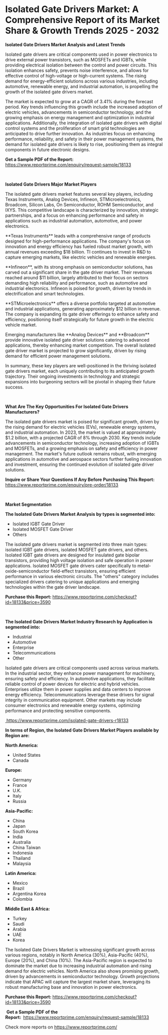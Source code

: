 <p><h1>Isolated Gate Drivers Market: A Comprehensive Report of its Market Share & Growth Trends 2025 - 2032</h1></p><p><strong>Isolated Gate Drivers Market Analysis and Latest Trends</strong></p>
<p><p>Isolated gate drivers are critical components used in power electronics to drive external power transistors, such as MOSFETs and IGBTs, while providing electrical isolation between the control and power circuits. This isolation enhances safety, prevents noise interference, and allows for effective control of high-voltage or high-current systems. The rising demand for energy-efficient solutions across various industries, including automotive, renewable energy, and industrial automation, is propelling the growth of the isolated gate drivers market.</p><p>The market is expected to grow at a CAGR of 3.41% during the forecast period. Key trends influencing this growth include the increased adoption of electric vehicles, advancements in semiconductor technology, and the growing emphasis on energy management and optimization in industrial applications. Additionally, the integration of isolated gate drivers with digital control systems and the proliferation of smart grid technologies are anticipated to drive further innovation. As industries focus on enhancing performance, reliability, and safety in their power management systems, the demand for isolated gate drivers is likely to rise, positioning them as integral components in future electronic designs.</p></p>
<p><strong>Get a Sample PDF of the Report:&nbsp;</strong> <a href="https://www.reportprime.com/enquiry/request-sample/18133?utm_campaign=3445&utm_medium=2&utm_source=Github&utm_content=ia&utm_term=18032025&utm_id=isolated-gate-drivers">https://www.reportprime.com/enquiry/request-sample/18133</a></p>
<p>&nbsp;</p>
<p><strong>Isolated Gate Drivers Major Market Players</strong></p>
<p><p>The isolated gate drivers market features several key players, including Texas Instruments, Analog Devices, Infineon, STMicroelectronics, Broadcom, Silicon Labs, On Semiconductor, ROHM Semiconductor, and IXYS. This competitive landscape is characterized by innovation, strategic partnerships, and a focus on enhancing performance and safety in applications such as industrial automation, automotive, and power electronics.</p><p>**Texas Instruments** leads with a comprehensive range of products designed for high-performance applications. The company's focus on innovation and energy efficiency has fueled robust market growth, with annual revenues exceeding $18 billion. TI continues to invest in R&D to capture emerging markets, like electric vehicles and renewable energies.</p><p>**Infineon**, with its strong emphasis on semiconductor solutions, has carved out a significant share in the gate driver market. Their revenues reached around $11 billion, largely attributed to their focus on sectors demanding high reliability and performance, such as automotive and industrial electronics. Infineon is poised for growth, driven by trends in electrification and smart technologies.</p><p>**STMicroelectronics** offers a diverse portfolio targeted at automotive and industrial applications, generating approximately $12 billion in revenue. The company is expanding its gate driver offerings to enhance safety and efficiency, positioning itself strategically for future growth in the electric vehicle market.</p><p>Emerging manufacturers like **Analog Devices** and **Broadcom** provide innovative isolated gate driver solutions catering to advanced applications, thereby enhancing market competition. The overall isolated gate driver market is projected to grow significantly, driven by rising demand for efficient power management solutions. </p><p>In summary, these key players are well-positioned in the thriving isolated gate drivers market, each uniquely contributing to its anticipated growth trajectory. Their ongoing investments in technology and strategic expansions into burgeoning sectors will be pivotal in shaping their future success.</p></p>
<p>&nbsp;</p>
<p><strong>What Are The Key Opportunities For Isolated Gate Drivers Manufacturers?</strong></p>
<p><p>The isolated gate drivers market is poised for significant growth, driven by the rising demand for electric vehicles (EVs), renewable energy systems, and industrial automation. In 2023, the market is valued at approximately $1.2 billion, with a projected CAGR of 8% through 2030. Key trends include advancements in semiconductor technology, increasing adoption of IGBTs and MOSFETs, and a growing emphasis on safety and efficiency in power management. The market's future outlook remains robust, with emerging applications in automotive and aerospace sectors further fueling innovation and investment, ensuring the continued evolution of isolated gate driver solutions.</p></p>
<p><strong>Inquire or Share Your Questions If Any Before Purchasing This Report:</strong> <a href="https://www.reportprime.com/enquiry/pre-order/18133?utm_campaign=3445&utm_medium=2&utm_source=Github&utm_content=ia&utm_term=18032025&utm_id=isolated-gate-drivers">https://www.reportprime.com/enquiry/pre-order/18133</a></p>
<p>&nbsp;</p>
<p><strong>Market Segmentation</strong></p>
<p><strong>The Isolated Gate Drivers Market Analysis by types is segmented into:</strong></p>
<p><ul><li>Isolated IGBT Gate Driver</li><li>Isolated MOSFET Gate Driver</li><li>Others</li></ul></p>
<p><p>The isolated gate drivers market is segmented into three main types: isolated IGBT gate drivers, isolated MOSFET gate drivers, and others. Isolated IGBT gate drivers are designed for insulated gate bipolar transistors, providing high voltage isolation and safe operation in power applications. Isolated MOSFET gate drivers cater specifically to metal-oxide-semiconductor field-effect transistors, ensuring efficient performance in various electronic circuits. The "others" category includes specialized drivers catering to unique applications and emerging technologies within the gate driver landscape.</p></p>
<p><strong>Purchase this Report:&nbsp;</strong><a href="https://www.reportprime.com/checkout?id=18133&price=3590&utm_campaign=3445&utm_medium=2&utm_source=Github&utm_content=ia&utm_term=18032025&utm_id=isolated-gate-drivers">https://www.reportprime.com/checkout?id=18133&price=3590</a></p>
<p>&nbsp;</p>
<p><strong>The Isolated Gate Drivers Market Industry Research by Application is segmented into:</strong></p>
<p><ul><li>Industrial</li><li>Automotive</li><li>Enterprise</li><li>Telecommunications</li><li>Other</li></ul></p>
<p><p>Isolated gate drivers are critical components used across various markets. In the industrial sector, they enhance power management for machinery, ensuring safety and efficiency. In automotive applications, they facilitate reliable control of power devices for electric and hybrid vehicles. Enterprises utilize them in power supplies and data centers to improve energy efficiency. Telecommunications leverage these drivers for signal integrity in communication equipment. Other markets may include consumer electronics and renewable energy systems, optimizing performance and protecting sensitive components.</p></p>
<p><a href="https://www.reportprime.com/isolated-gate-drivers-r18133?utm_campaign=3445&utm_medium=2&utm_source=Github&utm_content=ia&utm_term=18032025&utm_id=isolated-gate-drivers">&nbsp;https://www.reportprime.com/isolated-gate-drivers-r18133</a></p>
<p><strong>In terms of Region, the Isolated Gate Drivers Market Players available by Region are:</strong></p>
<p>
    <p> <strong> North America: </strong>
        <ul>
            <li>United States</li>
            <li>Canada</li>
        </ul>
        </p> 
    <p> <strong> Europe: </strong>
        <ul>
            <li>Germany</li>
            <li>France</li>
            <li>U.K.</li>
            <li>Italy</li>
            <li>Russia</li>
        </ul>
        </p> 
    <p> <strong> Asia-Pacific: </strong>
        <ul>
            <li>China</li>
            <li>Japan</li>
            <li>South Korea</li>
            <li>India</li>
            <li>Australia</li>
            <li>China Taiwan</li>
            <li>Indonesia</li>
            <li>Thailand</li>
            <li>Malaysia</li>
        </ul>
        </p> 
    <p> <strong> Latin America: </strong>
        <ul>
            <li>Mexico</li>
            <li>Brazil</li>
            <li>Argentina Korea</li>
            <li>Colombia</li>
        </ul>
        </p> 
    <p> <strong> Middle East & Africa: </strong>
        <ul>
            <li>Turkey</li>
            <li>Saudi</li>
            <li>Arabia</li>
            <li>UAE</li>
            <li>Korea</li>
        </ul>
    </p>
    </p>
<p><p>The Isolated Gate Drivers Market is witnessing significant growth across various regions, notably in North America (30%), Asia-Pacific (40%), Europe (20%), and China (10%). The Asia-Pacific region is expected to dominate the market due to increasing industrial automation and rising demand for electric vehicles. North America also shows promising growth, driven by advancements in semiconductor technology. Growth projections indicate that APAC will capture the largest market share, leveraging its robust manufacturing base and innovation in power electronics.</p></p>
<p><strong>Purchase this Report: </strong><a href="https://www.reportprime.com/checkout?id=18133&price=3590&utm_campaign=3445&utm_medium=2&utm_source=Github&utm_content=ia&utm_term=18032025&utm_id=isolated-gate-drivers">https://www.reportprime.com/checkout?id=18133&price=3590</a></p>
<p>&nbsp;<strong>Get a Sample PDF of the Report:&nbsp;&nbsp;</strong><a href="https://www.reportprime.com/enquiry/request-sample/18133?utm_campaign=3445&utm_medium=2&utm_source=Github&utm_content=ia&utm_term=18032025&utm_id=isolated-gate-drivers">https://www.reportprime.com/enquiry/request-sample/18133</a></p>
<p><strong></strong></p>
<p>Check more reports on <a href="https://www.reportprime.com/?utm_campaign=3445&utm_medium=2&utm_source=Github&utm_content=ia&utm_term=18032025&utm_id=isolated-gate-drivers">https://www.reportprime.com/</a></p>